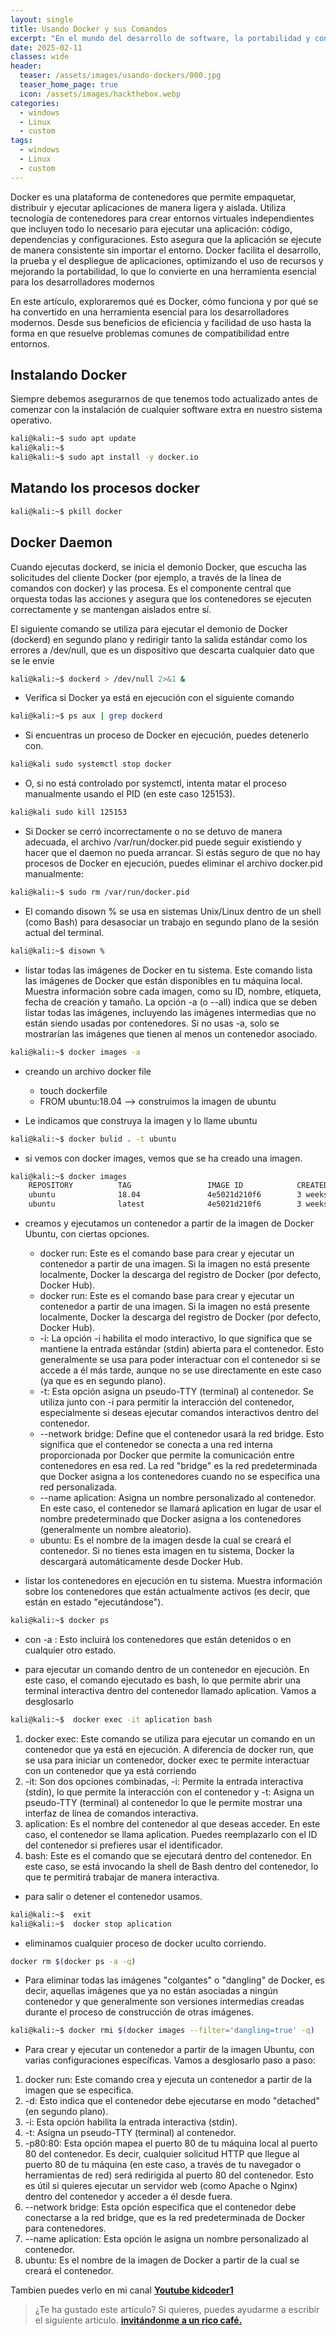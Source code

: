 ```yaml
---
layout: single
title: Usando Docker y sus Comandos
excerpt: "En el mundo del desarrollo de software, la portabilidad y consistencia son claves. Imagina poder ejecutar tu aplicación en cualquier entorno sin preocuparte por las diferencias de configuración entre las máquinas. Aquí es donde Docker entra en juego. Con Docker, puedes crear, probar y desplegar aplicaciones en contenedores ligeros, aislados y autónomos"
date: 2025-02-11
classes: wide
header:
  teaser: /assets/images/usando-dockers/000.jpg
  teaser_home_page: true
  icon: /assets/images/hackthebox.webp
categories:
  - windows
  - Linux
  - custom
tags:  
  - windows
  - Linux
  - custom
---
```


Docker es una plataforma de contenedores que permite empaquetar, distribuir y ejecutar aplicaciones de manera ligera y aislada. Utiliza tecnología de contenedores para crear entornos virtuales independientes que incluyen todo lo necesario para ejecutar una aplicación: código, dependencias y configuraciones. Esto asegura que la aplicación se ejecute de manera consistente sin importar el entorno. Docker facilita el desarrollo, la prueba y el despliegue de aplicaciones, optimizando el uso de recursos y mejorando la portabilidad, lo que lo convierte en una herramienta esencial para los desarrolladores modernos

En este artículo, exploraremos qué es Docker, cómo funciona y por qué se ha convertido en una herramienta esencial para los desarrolladores modernos. Desde sus beneficios de eficiencia y facilidad de uso hasta la forma en que resuelve problemas comunes de compatibilidad entre entornos.

## Instalando Docker

Siempre debemos asegurarnos de que tenemos todo actualizado antes de comenzar con la instalación de cualquier software extra en nuestro sistema operativo.

```bash
kali@kali:~$ sudo apt update
kali@kali:~$
kali@kali:~$ sudo apt install -y docker.io
```

## Matando los procesos docker

```bash
kali@kali:~$ pkill docker
```

## Docker Daemon

Cuando ejecutas dockerd, se inicia el demonio Docker, que escucha las solicitudes del cliente Docker (por ejemplo, a través de la línea de comandos con docker) y las procesa. Es el componente central que orquesta todas las acciones y asegura que los contenedores se ejecuten correctamente y se mantengan aislados entre sí. 

El siguiente comando se utiliza para ejecutar el demonio de Docker (dockerd) en segundo plano y redirigir tanto la salida estándar como los errores a /dev/null, que es un dispositivo que descarta cualquier dato que se le envíe

````bash
kali@kali:~$ dockerd > /dev/null 2>&1 &
````

- Verifica si Docker ya está en ejecución con el siguiente comando

```bash
kali@kali:~$ ps aux | grep dockerd
```

- Si encuentras un proceso de Docker en ejecución, puedes detenerlo con.

```bash
kali@kali sudo systemctl stop docker
```

- O, si no está controlado por systemctl, intenta matar el proceso manualmente usando el PID (en este caso 125153).

```bash
kali@kali sudo kill 125153
```

- Si Docker se cerró incorrectamente o no se detuvo de manera adecuada, el archivo /var/run/docker.pid puede seguir existiendo y hacer que el daemon no pueda arrancar. Si estás seguro de que no hay procesos de Docker en ejecución, puedes eliminar el archivo docker.pid manualmente:

```bash
kali@kali:~$ sudo rm /var/run/docker.pid
````

- El comando disown % se usa en sistemas Unix/Linux dentro de un shell (como Bash) para desasociar un trabajo en segundo plano de la sesión actual del terminal.

```bash
kali@kali:~$ disown %
```

-  listar todas las imágenes de Docker en tu sistema. Este comando lista las imágenes de Docker que están disponibles en tu máquina local. Muestra información sobre cada imagen, como su ID, nombre, etiqueta, fecha de creación y tamaño. La opción -a (o --all) indica que se deben listar todas las imágenes, incluyendo las imágenes intermedias que no están siendo usadas por contenedores. Si no usas -a, solo se mostrarían las imágenes que tienen al menos un contenedor asociado.

```bash
kali@kali:~$ docker images -a
```

- creando un archivo docker file

  - touch dockerfile
  - FROM ubuntu:18.04 --> construimos la imagen de ubuntu

- Le indicamos que construya la imagen y lo llame ubuntu
```bash
kali@kali:~$ docker bulid . -t ubuntu 
```

- si vemos con docker images, vemos que se ha creado una imagen.

```bash
kali@kali:~$ docker images
    REPOSITORY          TAG                 IMAGE ID            CREATED             SIZE
    ubuntu              18.04               4e5021d210f6        3 weeks ago         64.2MB
    ubuntu              latest              4e5021d210f6        3 weeks ago         64.2MB
````

- creamos y ejecutamos un contenedor a partir de la imagen de Docker Ubuntu, con ciertas opciones. 

  - docker run: Este es el comando base para crear y ejecutar un contenedor a partir de una imagen. Si la imagen no está presente localmente, Docker la descarga del registro de Docker (por defecto, Docker Hub).
  - docker run: Este es el comando base para crear y ejecutar un contenedor a partir de una imagen. Si la imagen no está presente localmente, Docker la descarga del registro de Docker (por defecto, Docker Hub).
  - -i: La opción -i habilita el modo interactivo, lo que significa que se mantiene la entrada estándar (stdin) abierta para el contenedor. Esto generalmente se usa para poder interactuar con el contenedor si se accede a él más tarde, aunque no se use directamente en este caso (ya que es en segundo plano).
  - -t: Esta opción asigna un pseudo-TTY (terminal) al contenedor. Se utiliza junto con -i para permitir la interacción del contenedor, especialmente si deseas ejecutar comandos interactivos dentro del contenedor.
  - --network bridge: Define que el contenedor usará la red bridge. Esto significa que el contenedor se conecta a una red interna proporcionada por Docker que permite la comunicación entre contenedores en esa red. La red "bridge" es la red predeterminada que Docker asigna a los contenedores cuando no se especifica una red personalizada.
  - --name aplication: Asigna un nombre personalizado al contenedor. En este caso, el contenedor se llamará aplication en lugar de usar el nombre predeterminado que Docker asigna a los contenedores (generalmente un nombre aleatorio).
  - ubuntu: Es el nombre de la imagen desde la cual se creará el contenedor. Si no tienes esta imagen en tu sistema, Docker la descargará automáticamente desde Docker Hub.

- listar los contenedores en ejecución en tu sistema. Muestra información sobre los contenedores que están actualmente activos (es decir, que están en estado "ejecutándose").

```bash
kali@kali:~$ docker ps
```
- con -a : Esto incluirá los contenedores que están detenidos o en cualquier otro estado.

- para ejecutar un comando dentro de un contenedor en ejecución. En este caso, el comando ejecutado es bash, lo que permite abrir una terminal interactiva dentro del contenedor llamado aplication. Vamos a desglosarlo

```bash
kali@kali:~$  docker exec -it aplication bash 
 ```

1.  docker exec: Este comando se utiliza para ejecutar un comando en un contenedor que ya está en ejecución. A diferencia de docker run, que se usa para iniciar un contenedor, docker exec te permite interactuar con un contenedor que ya está corriendo
2. -it: Son dos opciones combinadas, -i: Permite la entrada interactiva (stdin), lo que permite la interacción con el contenedor y -t: Asigna un pseudo-TTY (terminal) al contenedor lo que le permite mostrar una interfaz de línea de comandos interactiva.
3. aplication: Es el nombre del contenedor al que deseas acceder. En este caso, el contenedor se llama aplication. Puedes reemplazarlo con el ID del contenedor si prefieres usar el identificador.
4. bash: Este es el comando que se ejecutará dentro del contenedor. En este caso, se está invocando la shell de Bash dentro del contenedor, lo que te permitirá trabajar de manera interactiva.

- para salir o detener el contenedor usamos.

```bash
kali@kali:~$  exit
kali@kali:~$  docker stop aplication
```

- eliminamos cualquier proceso de docker uculto corriendo.

```bash
docker rm $(docker ps -a -q)
```

- Para eliminar todas las imágenes "colgantes" o "dangling" de Docker, es decir, aquellas imágenes que ya no están asociadas a ningún contenedor y que generalmente son versiones intermedias creadas durante el proceso de construcción de otras imágenes.

```bash
kali@kali:~$ docker rmi $(docker images --filter='dangling=true' -q)
```

- Para crear y ejecutar un contenedor a partir de la imagen Ubuntu, con varias configuraciones específicas. Vamos a desglosarlo paso a paso:
1.  docker run: Este comando crea y ejecuta un contenedor a partir de la imagen que se especifica.
2. -d: Esto indica que el contenedor debe ejecutarse en modo "detached" (en segundo plano).
3. -i: Esta opción habilita la entrada interactiva (stdin).
4. -t: Asigna un pseudo-TTY (terminal) al contenedor.
5. -p80:80: Esta opción mapea el puerto 80 de tu máquina local al puerto 80 del contenedor. Es decir, cualquier solicitud HTTP que llegue al puerto 80 de tu máquina (en este caso, a través de tu navegador o herramientas de red) será redirigida al puerto 80 del contenedor. Esto es útil si quieres ejecutar un servidor web (como Apache o Nginx) dentro del contenedor y acceder a él desde fuera.
6. --network bridge: Esta opción especifica que el contenedor debe conectarse a la red bridge, que es la red predeterminada de Docker para contenedores.
7. --name aplication: Esta opción le asigna un nombre personalizado al contenedor.
8. ubuntu: Es el nombre de la imagen de Docker a partir de la cual se creará el contenedor.



Tambien puedes verlo en mi canal [ __Youtube kidcoder1__ ](https://www.youtube.com/channel/UC1kIp8GaJLCzYJW_h_Raisw)

> ¿Te ha gustado este artículo? Si quieres, puedes ayudarme a escribir el siguiente artículo.  [__invitándonme a un rico café.__](#)